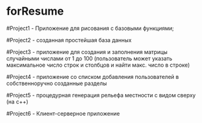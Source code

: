 # forResume
#Project1 - Приложение для рисования с базовыми функциями;

#Project2 - созданная простейшая база данных

#Project3 - приложение для создания и заполнения матрицы случайными числами от 1 до 100 (пользователь может указать максимальное число строк и столбцов и найти макс. число в строке)

#Project4 - приложение со списком добавления пользователей в собственноручно созданные разделы

#Project5 - процедурная генерация рельефа местности с видом сверху (на с++)

#Project6 - Клиент-серверное приложение
